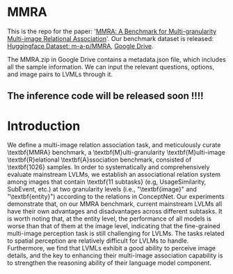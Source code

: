 # MMRA
This is the repo for the paper: '[MMRA: A Benchmark for Multi-granularity Multi-image Relational Association](https://arxiv.org/pdf/2407.17379)'.
Our benchmark dataset is released: [Huggingface Dataset: m-a-p/MMRA](https://huggingface.co/datasets/m-a-p/MMRA), [Google Drive](https://drive.google.com/file/d/1XhyCfCM6McC_umSEQJ4NvCZGMUnMdzj2/view?usp=sharing).

The MMRA.zip in Google Drive contains a metadata.json file, which includes all the sample information. We can input the relevant questions, options, and image pairs to LVMLs through it.

The inference code will be released soon !!!!
---

# Introduction

We define a multi-image relation association task, and meticulously curate \textbf{MMRA} benchmark, a \textbf{M}ulti-granularity \textbf{M}ulti-image \textbf{R}elational \textbf{A}ssociation benchmark, consisted of \textbf{1026} samples.
In order to systematically and comprehensively evaluate mainstream LVLMs, we establish an associational relation system among images that contain \textbf{11 subtasks} (e.g, UsageSimilarity, SubEvent, etc.) at two granularity levels (i.e., "\textbf{image}" and "\textbf{entity}") according to the relations in ConceptNet.
Our experiments demonstrate that, on our MMRA benchmark, current mainstream LVLMs all have their own advantages and disadvantages across different subtasks.
It is worth noting that, at the entity level, the performance of all models is worse than that of them at the image level, indicating that the fine-grained multi-image perception task is still challenging for LVLMs.
The tasks related to spatial perception are relatively difficult for LVLMs to handle. 
Furthermore, we find that LVMLs exhibit a good ability to perceive image details, and the key to enhancing their multi-image association capability is to strengthen the reasoning ability of their language model component.
